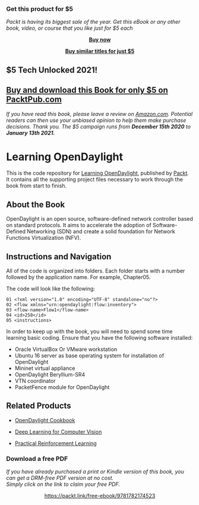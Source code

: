 
### Get this product for $5

<i>Packt is having its biggest sale of the year. Get this eBook or any other book, video, or course that you like just for $5 each</i>


<b><p align='center'>[Buy now](https://packt.link/9781782174523)</p></b>


<b><p align='center'>[Buy similar titles for just $5](https://subscription.packtpub.com/search)</p></b>


## $5 Tech Unlocked 2021!
[Buy and download this Book for only $5 on PacktPub.com](https://www.packtpub.com/product/learning-opendaylight/9781782174523)
-----
*If you have read this book, please leave a review on [Amazon.com](https://www.amazon.com/gp/product/1782174524).     Potential readers can then use your unbiased opinion to help them make purchase decisions. Thank you. The $5 campaign         runs from __December 15th 2020__ to __January 13th 2021.__*

# Learning OpenDaylight
This is the code repository for [Learning OpenDaylight](https://www.packtpub.com/networking-and-servers/learning-opendaylight?utm_source=github&utm_medium=repository&utm_campaign=9781782174523), published by [Packt](https://www.packtpub.com/?utm_source=github). It contains all the supporting project files necessary to work through the book from start to finish.
## About the Book
OpenDaylight is an open source, software-defined network controller based on standard protocols. It aims to accelerate the adoption of Software-Defined Networking (SDN) and create a solid foundation for Network Functions Virtualization (NFV).

## Instructions and Navigation
All of the code is organized into folders. Each folder starts with a number followed by the application name. For example, Chapter05.



The code will look like the following:
```
01 <?xml version="1.0" encoding="UTF-8" standalone="no"?>
02 <flow xmlns="urn:opendaylight:flow:inventory">
03 <flow-name>Flow1</flow-name>
04 <id>258</id>
05 <instructions>
```

In order to keep up with the book, you will need to spend some time learning basic coding.
Ensure that you have the following software installed:

* Oracle VirtualBox Or VMware workstation
* Ubuntu 16 server as base operating system for installation of OpenDaylight
* Mininet virtual appliance
* OpenDaylight Beryllium-SR4
* VTN coordinator
* PacketFence module for OpenDaylight

## Related Products
* [OpenDaylight Cookbook](https://www.packtpub.com/virtualization-and-cloud/opendaylight-cookbook?utm_source=github&utm_medium=repository&utm_campaign=9781786462305)

* [Deep Learning for Computer Vision](https://www.packtpub.com/big-data-and-business-intelligence/deep-learning-computer-vision?utm_source=github&utm_medium=repository&utm_campaign=9781788295628)

* [Practical Reinforcement Learning](https://www.packtpub.com/big-data-and-business-intelligence/practical-reinforcement-learning?utm_source=github&utm_medium=repository&utm_campaign=9781787128729)


### Download a free PDF

 <i>If you have already purchased a print or Kindle version of this book, you can get a DRM-free PDF version at no cost.<br>Simply click on the link to claim your free PDF.</i>
<p align="center"> <a href="https://packt.link/free-ebook/9781782174523">https://packt.link/free-ebook/9781782174523 </a> </p>